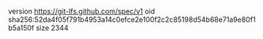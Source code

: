 version https://git-lfs.github.com/spec/v1
oid sha256:52da4f05f791b4953a14c0efce2e100f2c2c85198d54b68e71a9e80f1b5a150f
size 2344
